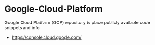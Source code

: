 # Google-Cloud-Platform
Google Cloud Platform (GCP) repository to place publicly available code snippets and info
* https://console.cloud.google.com/
